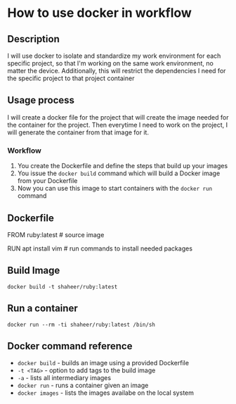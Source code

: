 # How to use docker in workflow

## Description
I will use docker to isolate and standardize my work environment for each specific project, so that I'm working on the same work environment, no matter the device. Additionally, this will restrict the dependencies I need for the specific project to that project container

## Usage process
I will create a docker file for the project that will create the image needed for the container for the project. Then everytime I need to work on the project, I will generate the container from that image for it.

### Workflow
1. You create the Dockerfile and define the steps that build up your images
2. You issue the `docker build` command which will build a Docker image from your Dockerfile
3. Now you can use this image to start containers with the `docker run` command

## Dockerfile
FROM ruby:latest # source image

RUN apt install vim # run commands to install needed packages


## Build Image
`docker build -t shaheer/ruby:latest`

## Run a container
`docker run --rm -ti shaheer/ruby:latest /bin/sh`


## Docker command reference
* `docker build` - builds an image using a provided Dockerfile
*  `-t <TAG>` - option to add tags to the build image
*  `-a` - lists all intermediary images
* `docker run` - runs a container given an image
* `docker images` - lists the images availabe on the local system

